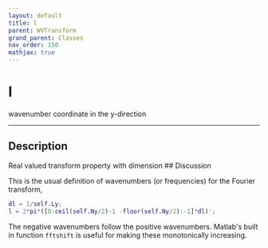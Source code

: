 ```yaml
---
layout: default
title: l
parent: WVTransform
grand_parent: Classes
nav_order: 150
mathjax: true
---
```


#  l

wavenumber coordinate in the y-direction


---

## Description
Real valued transform property with dimension ## Discussion

This is the usual definition of wavenumbers (or frequencies) for the Fourier transform,
```matlab
dl = 1/self.Ly;  
l = 2*pi*([0:ceil(self.Ny/2)-1 -floor(self.Ny/2):-1]*dl)';
```

The negative wavenumbers follow the positive wavenumbers. Matlab's built in function `fftshift` is useful for making these monotonically increasing.

